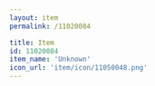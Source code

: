 ```yaml
---
layout: item
permalink: /11020084

title: Item
id: 11020084
item_name: 'Unknown'
icon_url: 'item/icon/11050048.png'
---
```

